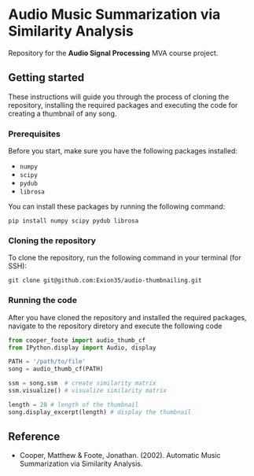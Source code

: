 # Audio Music Summarization via Similarity Analysis

Repository for the **Audio Signal Processing** MVA course project.

## Getting started

These instructions will guide you through the process of cloning the repository, installing the required packages and executing the code for creating a thumbnail of any song.

### Prerequisites

Before you start, make sure you have the following packages installed:

* `numpy`
* `scipy`
* `pydub`
* `librosa`

You can install these packages by running the following command:

```
pip install numpy scipy pydub librosa
```

### Cloning the repository

To clone the repository, run the following command in your terminal (for SSH):

```
git clone git@github.com:Exion35/audio-thumbnailing.git
```

### Running the code

After you have cloned the repository and installed the required packages, navigate to the repository diretory and execute the following code

```python
from cooper_foote import audio_thumb_cf
from IPython.display import Audio, display

PATH = '/path/to/file'
song = audio_thumb_cf(PATH)

ssm = song.ssm  # create similarity matrix
ssm.visualize() # visualize similarity matrix

length = 20 # length of the thumbnail
song.display_excerpt(length) # display the thumbnail
```

## Reference

* Cooper, Matthew & Foote, Jonathan. (2002). Automatic Music Summarization via Similarity Analysis. 